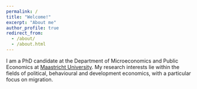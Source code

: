 ```yaml
---
permalink: /
title: "Welcome!"
excerpt: "About me"
author_profile: true
redirect_from: 
  - /about/
  - /about.html
---
```


I am a PhD candidate at the Department of Microeconomics and Public Economics at [Maastricht University](https://www.maastrichtuniversity.nl/). My research interests lie within the fields of political, behavioural and development economics, with a particular focus on migration. 

